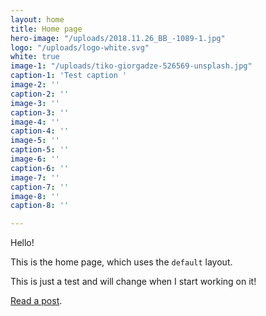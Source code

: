 ```yaml
---
layout: home
title: Home page
hero-image: "/uploads/2018.11.26_BB_-1089-1.jpg"
logo: "/uploads/logo-white.svg"
white: true
image-1: "/uploads/tiko-giorgadze-526569-unsplash.jpg"
caption-1: 'Test caption '
image-2: ''
caption-2: ''
image-3: ''
caption-3: ''
image-4: ''
caption-4: ''
image-5: ''
caption-5: ''
image-6: ''
caption-6: ''
image-7: ''
caption-7: ''
image-8: ''
caption-8: ''

---
```

Hello!

This is the home page, which uses the `default` layout.

This is just a test and will change when I start working on it! 

[Read a post](/2018/03/11/example-post/).